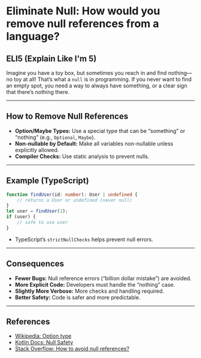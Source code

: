 # Eliminate Null: How would you remove null references from a language?

## ELI5 (Explain Like I'm 5)
Imagine you have a toy box, but sometimes you reach in and find nothing—no toy at all! That’s what a `null` is in programming. If you never want to find an empty spot, you need a way to always have something, or a clear sign that there’s nothing there.

---

## How to Remove Null References
- **Option/Maybe Types:** Use a special type that can be “something” or “nothing” (e.g., `Optional`, `Maybe`).
- **Non-nullable by Default:** Make all variables non-nullable unless explicitly allowed.
- **Compiler Checks:** Use static analysis to prevent nulls.

---

## Example (TypeScript)
```typescript
function findUser(id: number): User | undefined {
    // returns a User or undefined (never null)
}
let user = findUser(1);
if (user) {
    // safe to use user
}
```
- TypeScript’s `strictNullChecks` helps prevent null errors.

---

## Consequences
- **Fewer Bugs:** Null reference errors (“billion dollar mistake”) are avoided.
- **More Explicit Code:** Developers must handle the “nothing” case.
- **Slightly More Verbose:** More checks and handling required.
- **Better Safety:** Code is safer and more predictable.

---

## References
- [Wikipedia: Option type](https://en.wikipedia.org/wiki/Option_type)
- [Kotlin Docs: Null Safety](https://kotlinlang.org/docs/null-safety.html)
- [Stack Overflow: How to avoid null references?](https://stackoverflow.com/questions/2713988/how-to-avoid-null-references) 